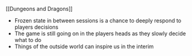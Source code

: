 [[Dungeons and Dragons]] 

- Frozen state in between sessions is a chance to deeply respond to players decisions
- The game is still going on in the players heads as they slowly decide what to do
- Things of the outside world can inspire us in the interim